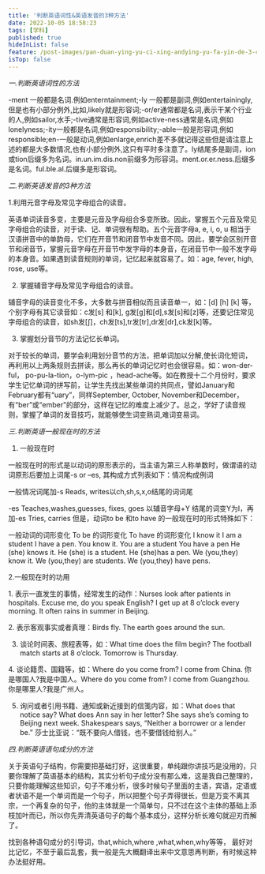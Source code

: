 ```yaml
---
title: '判断英语词性&英语发音的3种方法'
date: 2022-10-05 18:58:23
tags: [学科]
published: true
hideInList: false
feature: /post-images/pan-duan-ying-yu-ci-xing-andying-yu-fa-yin-de-3-chong-fang-fa.jpg
isTop: false
---
```

*一.判断英语词性的方法*

-ment 一般都是名词.例如enterntainment;-ly 一般都是副词,例如entertainingly,但是也有小部分例外,比如,likely就是形容词;-or/er通常都是名词,表示干某个行业的人,例如sailor,水手;-tive通常是形容词,例如active-ness通常是名词,例如lonelyness;-ity一般都是名词,例如responsibility;-able一般是形容词,例如responsible;en-一般是动词,例如enlarge,enrich差不多就记得这些但是请注意上述的都是大多数情况,也有小部分例外,这只有平时多注意了。ly结尾多是副词，ion或tion后缀多为名词。in.un.im.dis.non前缀多为形容词。ment.or.er.ness.后缀多是名词。ful.ble.al.后缀多是形容词。

*二.判断英语发音的3种方法*

1.利用元音字母及常见字母组合的读音。

英语单词读音多变，主要是元音及字母组合多变所致。因此，掌握五个元音及常见字母组合的读音，对于读、记、单词很有帮助。五个元音字母a, e, i, o, u 相当于汉语拼音中的单韵母，它们在开音节和闭音节中发音不同。因此，要学会区别开音节和闭音节，掌握元音字母在开音节中发字母的本身音，在闭音节中一般不发字母的本身音。如果遇到读音规则的单词，记忆起来就容易了。如：age, fever, high, rose, use等。

2. 掌握辅音字母及常见字母组合的读音。

辅音字母的读音变化不多，大多数与拼音相似而且读音单一，如：[d] [h] [k] 等，个别字母有其它读音如：c发[s] 和[k], g发[g]和[d],s发[s]和[z]等，还要记住常见字母组合的读音，如sh发[∫]，ch发[ts],tr发[tr],dr发[dr],ck发[k]等。

3. 掌握划分音节的方法记忆长单词。

对于较长的单词，要学会利用划分音节的方法，把单词加以分解,使长词化短词，再利用以上两条规则去拼读，那么再长的单词记忆时也会很容易。如：won-der-ful， po-pu-la-tion，o-lym-pic ，head-ache等。如在教授十二个月份时，要求学生记忆单词的拼写前，让学生先找出某些单词的共同点，譬如January和February都有“uary”，同样September, October, November和December，有“ber”或“ember”的部分，这样在记忆的难度上减少了。总之，学好了读音规则，掌握了单词的发音技巧，就能够使生词变熟词,难词变易词。



*三.判断英语一般现在时的方法*

1. 一般现在时 

一般现在时的形式是以动词的原形表示的，当主语为第三人称单数时，做谓语的动词原形后要加上词尾-s or –es, 其构成方式列表如下：情况构成例词

一般情况词尾加-s Reads, writes以ch,sh,s,x,o结尾的词词尾

-es Teaches,washes,guesses, fixes, goes 以辅音字母+Y 结尾的词变Y为I，再加-es Tries, carries 但是，动词to be 和to have 的一般现在时的形式特殊如下：

一般动词的词形变化 To be 的词形变化 To have 的词形变化 I know it I am a student I have a pen. You know it. You are a student You have a pen He (she) knows it. He (she) is a student. He (she)has a pen. We (you,they) know it. We (you,they) are students. We (you,they) have pens. 

2.一般现在时的功用 

1. 表示一直发生的事情，经常发生的动作：Nurses look after patients in hospitals. Excuse me, do you speak English? I get up at 8 o’clock every morning. It often rains in summer in Beijing. 

2. 表示客观事实或者真理：Birds fly. The earth goes around the sun. 

3. 谈论时间表、旅程表等，如：What time does the film begin? The football match starts at 8 o’clock. Tomorrow is Thursday. 

4. 谈论籍贯、国籍等，如：Where do you come from? I come from China. 你是哪国人?我是中国人。Where do you come from? I come from Guangzhou. 你是哪里人?我是广州人。

5. 询问或者引用书籍、通知或新近接到的信笺内容，如：What does that notice say? What does Ann say in her letter? She says she’s coming to Beijing next week. Shakespears says, “Neither a borrower or a lender be.” 莎士比亚说：“既不要向人借钱，也不要借钱给别人。”

*四.判断英语语句成分的方法*

关于英语句子结构，你需要把基础打好，这很重要，单纯跟你讲技巧是没用的，只要你理解了英语基本的结构，其实分析句子成分没有那么难，这是我自己整理的，只要你能理解这些知识，句子不难分析，很多时候句子里面的主语，宾语，定语或者状语不是一个单词而是一个句子，所以把整个句子弄得很长，但是万变不离其宗，一个再复杂的句子，他的主体就是一个简单句，只不过在这个主体的基础上添枝加叶而已，所以你先弄清英语句子的每个基本成分，这样分析长难句就迎刃而解了。

找到各种语句成分的引导词，that,which,where ,what,when,why等等， 最好对比记忆，不至于最后乱套，我一般是先大概翻译出来中文意思再判断，有时候这种办法挺好用。